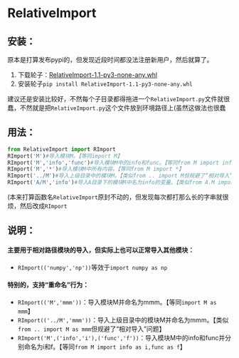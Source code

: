 

# RelativeImport

## 安装：
原本是打算发布pypi的，但发现近段时间都没法注册新用户，然后就算了。<br>
1. 下载轮子：[RelativeImport-1.1-py3-none-any.whl](https://github.com/Ls-Jan/Python_RelativeImport/releases/download/v1.1/RelativeImport-1.1-py3-none-any.whl)
2. 安装轮子``pip install RelativeImport-1.1-py3-none-any.whl``

建议还是安装比较好，不然每个子目录都得拖进一个``RelativeImport.py``文件就很蠢，不然就是把``RelativeImport.py``这个文件放到环境路径上(虽然这做法也很蠢

## 用法：
```python
from RelativeImport import RImport
RImport('M')#导入模块M。【等同import M】
RImport('M','info','func')#导入模块M中的info和func。【等同from M import info,func】
RImport('M','*')#导入模块M中所有内容。【等同from M import *】
RImport('../M')#导入上级目录中的模块M。【类似from .. import M但规避了“相对导入”问题】
RImport('A/M','info')#导入A目录下的模块M中名为info的变量。【类似from A.M import info但规避了“相对导入”问题】

```
(本来打算函数名``RelativeImport``原封不动的，但发现每次都打那么长的字串就很烦，然后改成``RImport``


## 说明：

#### 主要用于相对路径模块的导入，但实际上也可以正常导入其他模块：
- ``RImport(('numpy','np'))``等效于``import numpy as np``


#### 特别的，支持“重命名”行为：
- ``RImport(('M','mmm'))``：导入模块M并命名为mmm。【等同``import M as mmm``】
- ``RImport(('../M','mmm'))``：导入上级目录中的模块M并命名为mmm。【类似``from .. import M as mmm``但规避了“相对导入”问题】
- ``RImport('M',('info','i'),('func','f'))``：导入模块M中的info和func并分别命名为i和f。【等同``from M import info as i,func as f``】




